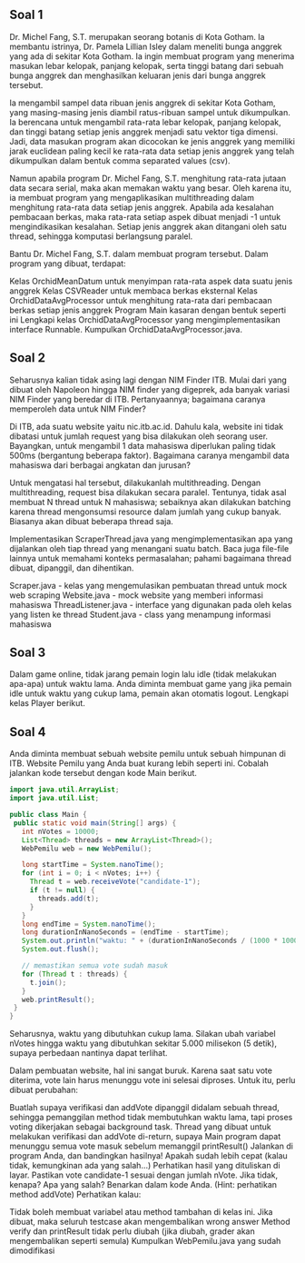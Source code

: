 ## Soal 1

Dr. Michel Fang, S.T. merupakan seorang botanis di Kota Gotham. Ia membantu istrinya, Dr. Pamela Lillian Isley dalam meneliti bunga anggrek yang ada di sekitar Kota Gotham. Ia ingin membuat program yang menerima masukan lebar kelopak, panjang kelopak, serta tinggi batang dari sebuah bunga anggrek dan menghasilkan keluaran jenis dari bunga anggrek tersebut.

Ia mengambil sampel data ribuan jenis anggrek di sekitar Kota Gotham, yang masing-masing jenis diambil ratus-ribuan sampel untuk dikumpulkan. Ia berencana untuk mengambil rata-rata lebar kelopak, panjang kelopak, dan tinggi batang setiap jenis anggrek menjadi satu vektor tiga dimensi. Jadi, data masukan program akan dicocokan ke jenis anggrek yang memiliki jarak euclidean paling kecil ke rata-rata data setiap jenis anggrek yang telah dikumpulkan dalam bentuk comma separated values (csv).

Namun apabila program Dr. Michel Fang, S.T. menghitung rata-rata jutaan data secara serial, maka akan memakan waktu yang besar. Oleh karena itu, ia membuat program yang mengaplikasikan multithreading dalam menghitung rata-rata data setiap jenis anggrek. Apabila ada kesalahan pembacaan berkas, maka rata-rata setiap aspek dibuat menjadi -1 untuk mengindikasikan kesalahan. Setiap jenis anggrek akan ditangani oleh satu thread, sehingga komputasi berlangsung paralel.

Bantu Dr. Michel Fang, S.T. dalam membuat program tersebut. Dalam program yang dibuat, terdapat:

Kelas OrchidMeanDatum untuk menyimpan rata-rata aspek data suatu jenis anggrek
Kelas CSVReader untuk membaca berkas eksternal
Kelas OrchidDataAvgProcessor untuk menghitung rata-rata dari pembacaan berkas setiap jenis anggrek
Program Main kasaran dengan bentuk seperti ini
Lengkapi kelas OrchidDataAvgProcessor yang mengimplementasikan interface Runnable.
Kumpulkan OrchidDataAvgProcessor.java.

## Soal 2

Seharusnya kalian tidak asing lagi dengan NIM Finder ITB. Mulai dari yang dibuat oleh Napoleon hingga NIM finder yang digeprek, ada banyak variasi NIM Finder yang beredar di ITB. Pertanyaannya; bagaimana caranya memperoleh data untuk NIM Finder?

Di ITB, ada suatu website yaitu nic.itb.ac.id. Dahulu kala, website ini tidak dibatasi untuk jumlah request yang bisa dilakukan oleh seorang user. Bayangkan, untuk mengambil 1 data mahasiswa diperlukan paling tidak 500ms (bergantung beberapa faktor). Bagaimana caranya mengambil data mahasiswa dari berbagai angkatan dan jurusan?

Untuk mengatasi hal tersebut, dilakukanlah multithreading. Dengan multithreading, request bisa dilakukan secara paralel. Tentunya, tidak asal membuat N thread untuk N mahasiswa; sebaiknya akan dilakukan batching karena thread mengonsumsi resource dalam jumlah yang cukup banyak. Biasanya akan dibuat beberapa thread saja.

Implementasikan ScraperThread.java yang mengimplementasikan apa yang dijalankan oleh tiap thread yang menangani suatu batch. Baca juga file-file lainnya untuk memahami konteks permasalahan; pahami bagaimana thread dibuat, dipanggil, dan dihentikan.

Scraper.java - kelas yang mengemulasikan pembuatan thread untuk mock web scraping
Website.java - mock website yang memberi informasi mahasiswa
ThreadListener.java - interface yang digunakan pada oleh kelas yang listen ke thread
Student.java - class yang menampung informasi mahasiswa

## Soal 3

Dalam game online, tidak jarang pemain login lalu idle (tidak melakukan apa-apa) untuk waktu lama. Anda diminta membuat game yang jika pemain idle untuk waktu yang cukup lama, pemain akan otomatis logout. Lengkapi kelas Player berikut.

## Soal 4

Anda diminta membuat sebuah website pemilu untuk sebuah himpunan di ITB. Website Pemilu yang Anda buat kurang lebih seperti ini. Cobalah jalankan kode tersebut dengan kode Main berikut.

```java
import java.util.ArrayList;
import java.util.List;

public class Main {
 public static void main(String[] args) {
   int nVotes = 10000;
   List<Thread> threads = new ArrayList<Thread>();
   WebPemilu web = new WebPemilu();

   long startTime = System.nanoTime();
   for (int i = 0; i < nVotes; i++) {
     Thread t = web.receiveVote("candidate-1");
     if (t != null) {
       threads.add(t);
     }
   }
   long endTime = System.nanoTime();
   long durationInNanoSeconds = (endTime - startTime);
   System.out.println("waktu: " + (durationInNanoSeconds / (1000 * 1000)) + " milisekon");
   System.out.flush();

   // memastikan semua vote sudah masuk
   for (Thread t : threads) {
     t.join();
   }
   web.printResult();
 }
}
```

Seharusnya, waktu yang dibutuhkan cukup lama. Silakan ubah variabel nVotes hingga waktu yang dibutuhkan sekitar 5.000 milisekon (5 detik), supaya perbedaan nantinya dapat terlihat.

Dalam pembuatan website, hal ini sangat buruk. Karena saat satu vote diterima, vote lain harus menunggu vote ini selesai diproses. Untuk itu, perlu dibuat perubahan:

Buatlah supaya verifikasi dan addVote dipanggil didalam sebuah thread, sehingga pemanggilan method tidak membutuhkan waktu lama, tapi proses voting dikerjakan sebagai background task.
Thread yang dibuat untuk melakukan verifikasi dan addVote di-return, supaya Main program dapat menunggu semua vote masuk sebelum memanggil printResult()
Jalankan di program Anda, dan bandingkan hasilnya! Apakah sudah lebih cepat (kalau tidak, kemungkinan ada yang salah...)
Perhatikan hasil yang dituliskan di layar. Pastikan vote candidate-1 sesuai dengan jumlah nVote. Jika tidak, kenapa? Apa yang salah? Benarkan dalam kode Anda. (Hint: perhatikan method addVote)
Perhatikan kalau:

Tidak boleh membuat variabel atau method tambahan di kelas ini. Jika dibuat, maka seluruh testcase akan mengembalikan wrong answer
Method verify dan printResult tidak perlu diubah (jika diubah, grader akan mengembalikan seperti semula)
Kumpulkan WebPemilu.java yang sudah dimodifikasi
